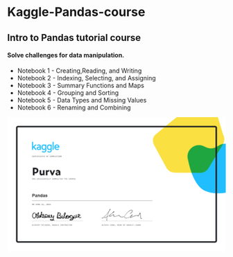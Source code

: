 # Kaggle-Pandas-course
<h2>Intro to Pandas tutorial course</h2>
<h4>Solve challenges for data manipulation. </h4>
<p>
  <ul>
    <li> Notebook 1 - Creating,Reading, and Writing  </li>
    <li> Notebook 2 - Indexing, Selecting, and Assigning  </li>
    <li> Notebook 3 - Summary Functions and Maps </li>
    <li> Notebook 4 - Grouping and Sorting </li>
    <li> Notebook 5 - Data Types and Missing Values </li>
    <li> Notebook 6 - Renaming and Combining </li>
    </ul>
    
![Kaggle Pandas Certificate](pandascert.png)
